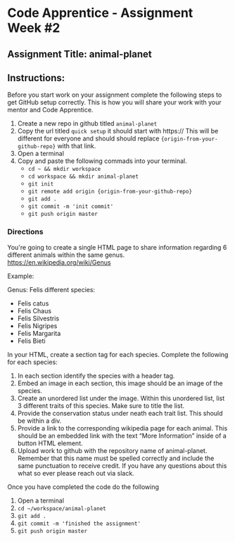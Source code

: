 # Code Apprentice - Assignment Week #2

## Assignment Title: animal-planet

## Instructions:
Before you start work on your assignment complete the following steps to get GitHub setup correctly. This is how you will share your work with your mentor and Code Apprentice. 

1. Create a new repo in github titled `animal-planet`
1. Copy the url titled `quick setup` it should start with https:// This will be different for everyone and should should replace `{origin-from-your-github-repo}` with that link.
1. Open a terminal
1. Copy and paste the following commads into your terminal.
	- `cd ~ && mkdir workspace`
	- `cd workspace && mkdir animal-planet`
	- `git init`
	- `git remote add origin {origin-from-your-github-repo}`
	- `git add .`
	- `git commit -m 'init commit'`
	- `git push origin master`

### Directions
You're going to create a single HTML page to share information regarding 6 different animals within the same genus.
 https://en.wikipedia.org/wiki/Genus

Example: 

Genus: Felis different species: 

- Felis catus
- Felis Chaus
- Felis Silvestris
- Felis Nigripes 
- Felis Margarita
- Felis Bieti

In your HTML, create a section tag for each species.
Complete the following for each species:
1. In each section identify the species with a header tag.
2. Embed an image in each section, this image should be an image of the species.
3. Create an unordered list under the image. Within this unordered list, list 3 different traits of this species. Make sure to title the list.
4. Provide the conservation status under neath each trait list. This should be within a div.
5. Provide a link to the corresponding wikipedia page for each animal. This should be an embedded link with the text “More Information” inside of a button HTML element.
6. Upload work to github with the repository name of animal-planet. Remember that this name must be spelled correctly and include the same punctuation to receive credit. If you have any questions about this what so ever please reach out via slack. 


Once you have completed the code do the following 

1. Open a terminal
1. `cd ~/workspace/animal-planet`
1. `git add .`
1. `git commit -m 'finished the assignment'`
1. `git push origin master`
